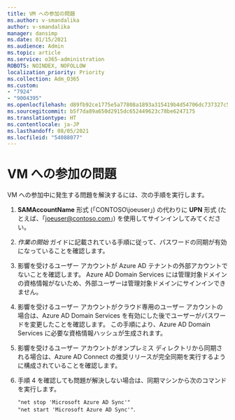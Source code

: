 ```yaml
---
title: VM への参加の問題
ms.author: v-smandalika
author: v-smandalika
manager: dansimp
ms.date: 01/15/2021
ms.audience: Admin
ms.topic: article
ms.service: o365-administration
ROBOTS: NOINDEX, NOFOLLOW
localization_priority: Priority
ms.collection: Adm_O365
ms.custom:
- "7924"
- "9004395"
ms.openlocfilehash: d89fb92ce1775e5a77808a1893a315419b4d54706dc737327c51f7c4c4e488e2
ms.sourcegitcommit: b5f7da89a650d2915dc652449623c78be6247175
ms.translationtype: HT
ms.contentlocale: ja-JP
ms.lasthandoff: 08/05/2021
ms.locfileid: "54088077"
---
```

# <a name="issue-joining-vms"></a>VM への参加の問題

VM への参加中に発生する問題を解決するには、次の手順を実行します。

1. **SAMAccountName** 形式 (「CONTOSO\joeuser」) の代わりに **UPN** 形式 (たとえば、「joeuser@contoso.com」) を使用してサインインしてみてください。
2. *作業の開始* ガイドに記載されている手順に従って、パスワードの同期が有効になっていることを確認します。
3. 影響を受けるユーザー アカウントが Azure AD テナントの外部アカウントでないことを確認します。 Azure AD Domain Services には管理対象ドメインの資格情報がないため、外部ユーザーは管理対象ドメインにサインインできません。
4. 影響を受けるユーザー アカウントがクラウド専用のユーザー アカウントの場合は、Azure AD Domain Services を有効にした後でユーザーがパスワードを変更したことを確認します。 この手順により、Azure AD Domain Services に必要な資格情報ハッシュが生成されます。
5. 影響を受けるユーザー アカウントがオンプレミス ディレクトリから同期される場合は、Azure AD Connect の推奨リリースが完全同期を実行するように構成されていることを確認します。
6. 手順 4 を確認しても問題が解決しない場合は、同期マシンから次のコマンドを実行します。
 
     `"net stop 'Microsoft Azure AD Sync'"`  
     `"net start 'Microsoft Azure AD Sync'"`.